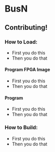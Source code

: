 # BusN

## Contributing!

### How to Load:
- First you do this
- Then you do that

#### Program FPGA Image
- First you do this
- Then you do that

#### Program 
- First you do this
- Then you do that

### How to Build:
- First you do this
- Then you do that
